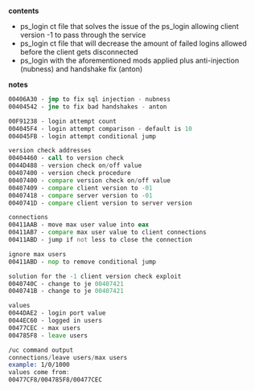 **contents**
* ps_login ct file that solves the issue of the ps_login allowing client version -1 to pass through the service
* ps_login ct file that will decrease the amount of failed logins allowed before the client gets disconnected
* ps_login with the aforementioned mods applied plus anti-injection (nubness) and handshake fix (anton)

**notes**
```asm
00406A30 - jmp to fix sql injection - nubness
00404542 - jne to fix bad handshakes - anton

00F91238 - login attempt count
004045F4 - login attempt comparison - default is 10
004045FB - login attempt conditional jump

version check addresses
00404460 - call to version check
0044D488 - version check on/off value
00407400 - version check procedure
00407400 - compare version check on/off value
00407409 - compare client version to -01
00407418 - compare server version to -01
0040741D - compare client version to server version

connections
00411AAB - move max user value into eax
00411AB7 - compare max user value to client connections
00411ABD - jump if not less to close the connection

ignore max users
00411ABD - nop to remove conditional jump

solution for the -1 client version check exploit
0040740C - change to je 00407421
0040741B - change to je 00407421

values
0044DAE2 - login port value
0044EC60 - logged in users
00477CEC - max users
004785F8 - leave users

/uc command output
connections/leave users/max users
example: 1/0/1000
values come from:
00477CF8/004785F8/00477CEC

